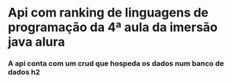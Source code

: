 # Api com ranking de linguagens de programação da 4ª aula da imersão java alura

### A api conta com um crud que hospeda os dados num banco de dados h2
